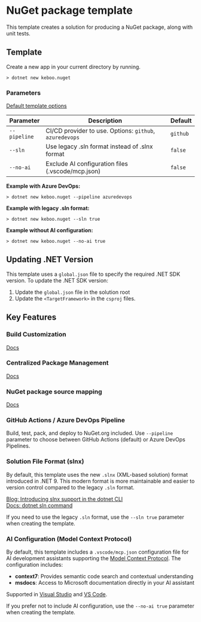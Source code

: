 # NuGet package template
This template creates a solution for producing a NuGet package, along with unit tests.


## Template
Create a new app in your current directory by running.

```cli
> dotnet new keboo.nuget
```

### Parameters
[Default template options](https://learn.microsoft.com/dotnet/core/tools/dotnet-new#options)

| Parameter | Description | Default |
|-----------|-------------|---------|
| `--pipeline` | CI/CD provider to use. Options: `github`, `azuredevops` | `github` |
| `--sln` | Use legacy .sln format instead of .slnx format | `false` |
| `--no-ai` | Exclude AI configuration files (.vscode/mcp.json) | `false` |

**Example with Azure DevOps:**
```cli
> dotnet new keboo.nuget --pipeline azuredevops
```

**Example with legacy .sln format:**
```cli
> dotnet new keboo.nuget --sln true
```

**Example without AI configuration:**
```cli
> dotnet new keboo.nuget --no-ai true
```

## Updating .NET Version

This template uses a `global.json` file to specify the required .NET SDK version. To update the .NET SDK version:

1. Update the `global.json` file in the solution root
2. Update the `<TargetFramework>` in the `csproj` files.

## Key Features

### Build Customization
[Docs](https://learn.microsoft.com/visualstudio/msbuild/customize-by-directory?view=vs-2022&WT.mc_id=DT-MVP-5003472)

### Centralized Package Management
[Docs](https://learn.microsoft.com/nuget/consume-packages/Central-Package-Management?WT.mc_id=DT-MVP-5003472)

### NuGet package source mapping
[Docs](https://learn.microsoft.com/nuget/consume-packages/package-source-mapping?WT.mc_id=DT-MVP-5003472)

### GitHub Actions / Azure DevOps Pipeline
Build, test, pack, and deploy to NuGet.org included. Use `--pipeline` parameter to choose between GitHub Actions (default) or Azure DevOps Pipelines.

### Solution File Format (slnx)
By default, this template uses the new `.slnx` (XML-based solution) format introduced in .NET 9. This modern format is more maintainable and easier to version control compared to the legacy `.sln` format.

[Blog: Introducing slnx support in the dotnet CLI](https://devblogs.microsoft.com/dotnet/introducing-slnx-support-dotnet-cli/?WT.mc_id=DT-MVP-5003472)  
[Docs: dotnet sln command](https://learn.microsoft.com/dotnet/core/tools/dotnet-sln?WT.mc_id=DT-MVP-5003472)

If you need to use the legacy `.sln` format, use the `--sln true` parameter when creating the template.

### AI Configuration (Model Context Protocol)
By default, this template includes a `.vscode/mcp.json` configuration file for AI development assistants supporting the [Model Context Protocol](https://modelcontextprotocol.io/). The configuration includes:
- **context7**: Provides semantic code search and contextual understanding
- **msdocs**: Access to Microsoft documentation directly in your AI assistant

Supported in [Visual Studio](https://learn.microsoft.com/visualstudio/ide/mcp-servers?WT.mc_id=DT-MVP-5003472) and [VS Code](https://code.visualstudio.com/docs/copilot/customization/mcp-servers?wt.md_id=AZ-MVP-5004796).

If you prefer not to include AI configuration, use the `--no-ai true` parameter when creating the template.